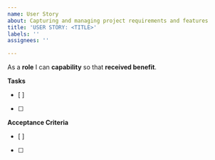 ```yaml
---
name: User Story
about: Capturing and managing project requirements and features
title: 'USER STORY: <TITLE>'
labels: ''
assignees: ''

---
```


As a **role** I can **capability** so that **received benefit**.

**Tasks**
- [ ]
- [ ]

**Acceptance Criteria**
- [ ]
- [ ]
